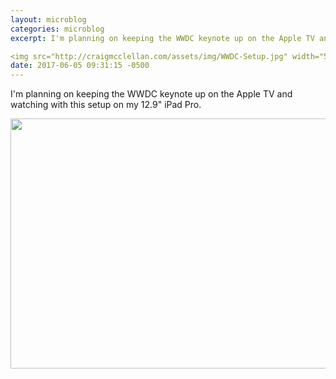 ```yaml
---
layout: microblog
categories: microblog
excerpt: I'm planning on keeping the WWDC keynote up on the Apple TV and watching with this setup on my 12.9" iPad Pro. 

<img src="http://craigmcclellan.com/assets/img/WWDC-Setup.jpg" width="553", height="400">
date: 2017-06-05 09:31:15 -0500
---
```


I'm planning on keeping the WWDC keynote up on the Apple TV and watching with this setup on my 12.9" iPad Pro. 

<img src="http://craigmcclellan.com/assets/img/WWDC-Setup.jpg" width="553" height="400">